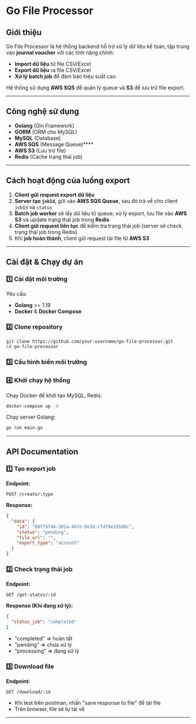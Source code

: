 # Go File Processor

## Giới thiệu

Go File Processor là hệ thống backend hỗ trợ xử lý dữ liệu kế toán, tập trung vào **journal voucher** với các tính năng chính:

- **Import dữ liệu** từ file CSV/Excel
- **Export dữ liệu** ra file CSV/Excel
- **Xử lý batch job** để đảm bảo hiệu suất cao

Hệ thống sử dụng **AWS SQS** để quản lý queue và **S3** để lưu trữ file export.

---

## Công nghệ sử dụng

- **Golang** (Gin Framework)
- **GORM** (ORM cho MySQL)
- **MySQL** (Database)
- **AWS SQS** (Message Queue)\*\*\*\*
- **AWS S3** (Lưu trữ file)
- **Redis** (Cache trạng thái job)

---

## Cách hoạt động của luồng export

1. **Client gửi request export dữ liệu**
2. **Server tạo `jobId`**, gửi vào **AWS SQS Queue**, sau đó trả về cho client `jobId` và `status`
3. **Batch job worker** sẽ lấy dữ liệu từ queue, xử lý export, lưu file vào **AWS S3** và update trạng thái job trong **Redis**
4. **Client gửi request liên tục** để kiểm tra trạng thái job (server sẽ check trạng thái job trong Redis)
5. Khi **job hoàn thành**, client gửi request tải file từ **AWS S3**

---

## Cài đặt & Chạy dự án

### 1️⃣ Cài đặt môi trường

Yêu cầu:

- **Golang** >= 1.19
- **Docker** & **Docker Compose**

### 2️⃣ Clone repository

```sh
git clone https://github.com/your-username/go-file-processor.git
cd go-file-processor
```

### 3️⃣ Cấu hình biến môi trường

### 4️⃣ Khởi chạy hệ thống

Chạy Docker để khởi tạo MySQL, Redis:

```sh
docker-compose up -d
```

Chạy server Golang:

```sh
go run main.go
```

---

## API Documentation

### 1️⃣ **Tạo export job**

**Endpoint:**

```http
POST /create/:type
```

**Response:**

```json
{
  "data": {
    "id": "80f7574b-301a-467e-9e3d-cfdf9e355d8c",
    "status": "pending",
    "file_url": "",
    "export_type": "account"
  }
}
```

### 2️⃣ **Check trạng thái job**

**Endpoint:**

```http
GET /get-status/:id
```

**Response (Khi đang xử lý):**

```json
{
  "status_job": "completed" 
}
```
- "completed" => hoàn tất
- "pending" => chưa xử lý
- "processing" => đang xử lỹ
### 3️⃣ **Download file**

**Endpoint:**

```http
GET /download/:id
```

- Khi test trên postman, nhấn "save response to file" để tải file
- Trên browser, file sẽ tự tải về

---
